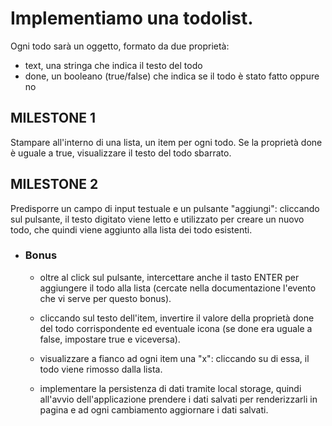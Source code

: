 # Implementiamo una todolist.
Ogni todo sarà un oggetto, formato da due proprietà:
- text, una stringa che indica il testo del todo
- done, un booleano (true/false) che indica se il todo è stato fatto oppure no

## MILESTONE 1
Stampare all'interno di una lista, un item per ogni todo.
Se la proprietà done è uguale a true, visualizzare il testo del todo sbarrato.

## MILESTONE 2
Predisporre un campo di input testuale e un pulsante "aggiungi": cliccando sul pulsante, il testo digitato viene letto e utilizzato per creare un nuovo todo, che quindi viene aggiunto alla lista dei todo esistenti.

* ###  Bonus

    - oltre al click sul pulsante, intercettare anche il tasto ENTER per aggiungere il todo alla lista (cercate nella documentazione l'evento che vi serve per questo bonus).

    - cliccando sul testo dell'item, invertire il valore della proprietà done del todo corrispondente ed eventuale icona (se done era uguale a false, impostare true e viceversa).

    - visualizzare a fianco ad ogni item una "x": cliccando su di essa, il todo viene rimosso dalla lista.

    - implementare la persistenza di dati tramite local storage, quindi all'avvio dell'applicazione prendere i dati salvati per renderizzarli in pagina e ad ogni cambiamento aggiornare i dati salvati.